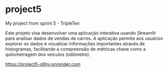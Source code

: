 # project5
My project from sprint 5 - TripleTen

Este projeto visa desenvolver uma aplicação interativa usando Streamlit para analisar dados de vendas de carros. A aplicação permite aos usuários explorar os dados e visualizar informações importantes através de histogramas, facilitando a compreensão de métricas chave como a quilometragem dos veículos (odômetro).

https://project5-o6hy.onrender.com 

